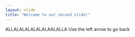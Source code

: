 ```yaml
---
layout: slide
title: "Welcome to our second slide!"
---
```

ALLALALALALALALAALALLA
Use the left arrow to go back
